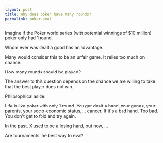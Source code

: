 ```yaml
---
layout: post
title: Why does poker have many rounds?
permalink: poker-eval
---
```


Imagine if the Poker world series (with potential winnings of $10 million) poker only had 1 round. 

Whom ever was dealt a good has an advantage.

Many would consider this to be an unfair game. It relies too much on chance.

How many rounds should be played?

The answer to this question depends on the chance we are willing to take that the best player does not win.

Philosophical aside.

Life is like poker with only 1 round. You get dealt a hand, your genes, your parents, your socio-economic status, ... cancer. If it's a bad hand. Too bad. You don't get to fold and try again.

In the past. X used to be a losing hand, but now, ...

Are tournaments the best way to eval?